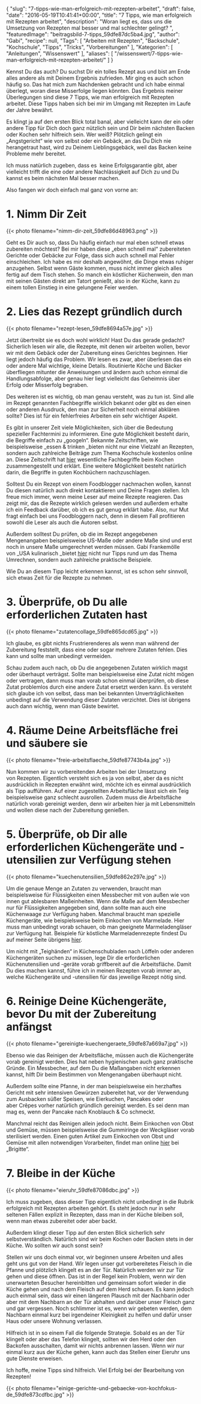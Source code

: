 {
    "slug": "7-tipps-wie-man-erfolgreich-mit-rezepten-arbeitet",
    "draft": false,
    "date": "2016-05-19T10:41:41+00:00",
    "title": "7 Tipps, wie man erfolgreich mit Rezepten arbeitet",
    "description": "Woran liegt es, dass uns die Umsetzung von Rezepten mal besser und mal schlechter gelingt? ",
    "featuredImage": "beitragsbild-7-tipps_59dfe87dc5ba4.jpg",
    "author": "Gabi",
    "recipe": null,
    "Tags": [
        "Arbeiten mit Rezepten",
        "Backschule",
        "Kochschule",
        "Tipps",
        "Tricks",
        "Vorbereitungen"
    ],
    "Kategorien": [
        "Anleitungen",
        "Wissenswert"
    ],
    "aliases": [
        "\/wissenswert\/7-tipps-wie-man-erfolgreich-mit-rezepten-arbeitet\/"
    ]
}

Kennst Du das auch? Du suchst Dir ein tolles Rezept aus und bist am Ende alles andere als mit Deinem Ergebnis zufrieden. Mir ging es auch schon häufig so. Das hat mich zum Nachdenken gebracht und ich habe einmal überlegt, woran diese Misserfolge liegen könnten. Das Ergebnis meiner Überlegungen sind diese 7 Tipps, wie man erfolgreich mit Rezepten arbeitet. Diese Tipps haben sich bei mir im Umgang mit Rezepten im Laufe der Jahre bewährt.

Es klingt ja auf den ersten Blick total banal, aber vielleicht kann der ein oder andere Tipp für Dich doch ganz nützlich sein und Dir beim nächsten Backen oder Kochen sehr hilfreich sein. Wer weiß? Plötzlich gelingt ein &#8222;Angstgericht&#8220; wie von selbst oder ein Gebäck, an das Du Dich nie herangetraut hast, wird zu Deinem Lieblingsgebäck, weil das Backen keine Probleme mehr bereitet.

Ich muss natürlich zugeben, dass es  keine Erfolgsgarantie gibt, aber vielleicht trifft die eine oder andere Nachlässigkeit auf Dich zu und Du kannst es beim nächsten Mal besser machen.

Also fangen wir doch einfach mal ganz von vorne an:

 

# 1. Nimm Dir Zeit

{{< photo filename="nimm-dir-zeit_59dfe86d48963.png" >}}

Geht es Dir auch so, dass Du häufig einfach nur mal eben schnell etwas zubereiten möchtest? Bei mir haben diese &#8222;eben schnell mal&#8220; zubereiteten Gerichte oder Gebäcke zur Folge, dass sich auch schnell mal Fehler einschleichen. Ich habe es mir deshalb angewöhnt, die Dinge etwas ruhiger anzugehen. Selbst wenn Gäste kommen, muss nicht immer gleich alles fertig auf dem Tisch stehen. So manch ein köstlicher Küchenwein, den man mit seinen Gästen direkt am Tatort genießt, also in der Küche, kann zu einem tollen Einstieg in eine gelungene Feier werden.

 

# 2. Lies das Rezept gründlich durch

{{< photo filename="rezept-lesen_59dfe8694a57e.jpg" >}}

Jetzt übertreibt sie es doch wohl wirklich! Hast Du das gerade gedacht? Sicherlich lesen wir alle, die Rezepte, mit denen wir arbeiten wollen, bevor wir mit dem Gebäck oder der Zubereitung eines Gerichtes beginnen. Hier liegt jedoch häufig das Problem. Wir lesen es zwar, aber überlesen das ein oder andere Mal wichtige, kleine Details. Routinierte Köche und Bäcker überfliegen mitunter die Anweisungen und ändern auch schon einmal die Handlungsabfolge, aber genau hier liegt vielleicht das Geheimnis über Erfolg oder Misserfolg begraben.

Des weiteren ist es wichtig, ob man genau versteht, was zu tun ist. Sind alle im Rezept genannten Fachbegriffe wirklich bekannt oder gibt es den einen oder anderen Ausdruck, den man zur Sicherheit noch einmal abklären sollte? Dies ist für ein fehlerfreies Arbeiten ein sehr wichtiger Aspekt.

Es gibt in unserer Zeit viele Möglichkeiten, sich über die Bedeutung spezieller Fachtermini zu informieren. Eine gute Möglichkeit besteht darin, die Begriffe einfach zu &#8222;googeln&#8220;. Bekannte Zeitschriften, wie beispielsweise _essen & trinken _bieten nicht nur eine Vielzahl an Rezepten, sondern auch zahlreiche Beiträge zum Thema Kochschule kostenlos online an. Diese Zeitschrift hat [hier][1] wesentliche Fachbegriffe beim Kochen zusammengestellt und erklärt. Eine weitere Möglichkeit besteht natürlich darin, die Begriffe in guten Kochbüchern nachzuschlagen.

Solltest Du ein Rezept von einem Foodblogger nachmachen wollen, kannst Du diesen natürlich auch direkt kontaktieren und Deine Fragen stellen. Ich freue mich immer, wenn meine Leser auf meine Rezepte reagieren. Das zeigt mir, das die Rezepte wirklich gelesen werden und außerdem erhalte ich ein Feedback darüber, ob ich es gut genug erklärt habe. Also, nur Mut fragt einfach bei uns Foodbloggern nach, denn in diesem Fall profitieren sowohl die Leser als auch die Autoren selbst.

Außerdem solltest Du prüfen, ob die im Rezept angegebenen Mengenangaben beispielsweise US-Maße oder andere Maße sind und erst noch in unsere Maße umgerechnet werden müssen. Gabi Frankemölle von _USA kulinarisch _bietet [hier][2] nicht nur Tipps rund um das Thema Umrechnen, sondern auch zahlreiche praktische Beispiele.

Wie Du an diesem Tipp leicht erkennen kannst, ist es schon sehr sinnvoll, sich etwas Zeit für die Rezepte zu nehmen.

 

# 3. Überprüfe, ob Du alle erforderlichen Zutaten hast

{{< photo filename="zutatencollage_59dfe865dcd65.jpg" >}}

Ich glaube, es gibt nichts Frustrierenderes als wenn man während der Zubereitung feststellt, dass eine oder sogar mehrere Zutaten fehlen. Dies kann und sollte man unbedingt vermeiden.

Schau zudem auch nach, ob Du die angegebenen Zutaten wirklich magst oder überhaupt verträgst. Sollte man beispielsweise eine Zutat nicht mögen oder vertragen, dann muss man vorab schon einmal überprüfen, ob diese Zutat problemlos durch eine andere Zutat ersetzt werden kann. Es versteht sich glaube ich von selbst, dass man bei bekannten Unverträglichkeiten unbedingt auf die Verwendung dieser Zutaten verzichtet. Dies ist übrigens auch dann wichtig, wenn man Gäste bewirtet.

 

# 4. Räume Deine Arbeitsfläche frei und säubere sie

{{< photo filename="freie-arbeitsflaeche_59dfe87743b4a.jpg" >}}

Nun kommen wir zu vorbereitenden Arbeiten bei der Umsetzung von Rezepten. Eigentlich versteht sich es ja von selbst, aber da es nicht ausdrücklich in Rezepten erwähnt wird, möchte ich es einmal ausdrücklich als Tipp aufführen. Auf einer zugestellten Arbeitsfläche lässt sich ein Teig beispielsweise ganz schlecht ausrollen. Zudem muss die Arbeitsfläche natürlich vorab gereinigt werden, denn wir arbeiten hier ja mit Lebensmitteln und wollen diese nach der Zubereitung genießen.

 

# 5. Überprüfe, ob Dir alle erforderlichen Küchengeräte und -utensilien zur Verfügung stehen

{{< photo filename="kuechenutensilien_59dfe862e297e.jpg" >}}

Um die genaue Menge an Zutaten zu verwenden, braucht man beispielsweise für Flüssigkeiten einen Messbecher mit von außen wie von innen gut ablesbaren Maßeinheiten. Wenn die Maße auf dem Messbecher nur für Flüssigkeiten angegeben sind, dann sollte man auch eine Küchenwaage zur Verfügung haben. Manchmal braucht man spezielle Küchengeräte, wie beispielsweise beim Einkochen von Marmelade. Hier muss man unbedingt vorab schauen, ob man geeignete Marmeladengläser zur Verfügung hat. Beispiele für köstliche Marmeladenrezepte findest Du auf meiner Seite übrigens [hier][3].

Um nicht mit &#8222;Teighänden&#8220; in Küchenschubladen nach Löffeln oder anderen Küchengeräten suchen zu müssen, lege Dir die erforderlichen Küchenutensilien und -geräte vorab griffbereit auf die Arbeitsfläche. Damit Du dies machen kannst, führe ich in meinen Rezepten vorab immer an, welche Küchengeräte und -utensilien für das jeweilige Rezept nötig sind.

 

# 6. Reinige Deine Küchengeräte, bevor Du mit der Zubereitung anfängst

{{< photo filename="gereinigte-kuechengeraete_59dfe87a669a7.jpg" >}}

Ebenso wie das Reinigen der Arbeitsfläche, müssen auch die Küchengeräte vorab gereinigt werden. Dies hat neben hygienischen auch ganz praktische Gründe. Ein Messbecher, auf dem Du die Maßangaben nicht erkennen kannst, hilft Dir beim Bestimmen von Mengenangaben überhaupt nicht.

Außerdem sollte eine Pfanne, in der man beispielsweise ein herzhaftes Gericht mit sehr intensiven Gewürzen zubereitet hat, vor der Verwendung zum Ausbacken süßer Speisen, wie Eierkuchen, Pancakes oder aber Crêpes vorher natürlich gründlich gereinigt werden. Es sei denn man mag es, wenn der Pancake nach Knoblauch & Co schmeckt.

Manchmal reicht das Reinigen allein jedoch nicht. Beim Einkochen von Obst und Gemüse, müssen beispielsweise die Gummiringe der Weckgläser vorab sterilisiert werden. Einen guten Artikel zum Einkochen von Obst und Gemüse mit allen notwendigen Vorarbeiten, findet man online [hier][4] bei &#8222;Brigitte&#8220;.

 

# 7. Bleibe in der Küche

{{< photo filename="eieruhr_59dfe87086dbc.jpg" >}}

Ich muss zugeben, dass dieser Tipp eigentlich nicht unbedingt in die Rubrik erfolgreich mit Rezepten arbeiten gehört. Es steht jedoch nur in sehr seltenen Fällen explizit in Rezepten, dass man in der Küche bleiben soll, wenn man etwas zubereitet oder aber backt.

Außerdem klingt dieser Tipp auf den ersten Blick sicherlich sehr selbstverständlich. Natürlich sind wir beim Kochen oder Backen stets in der Küche. Wo sollten wir auch sonst sein?

Stellen wir uns doch einmal vor, wir beginnen unsere Arbeiten und alles geht uns gut von der Hand. Wir legen unser gut vorbereitetes Fleisch in die Pfanne und plötzlich klingelt es an der Tür. Natürlich werden wir zur Tür gehen und diese öffnen. Das ist in der Regel kein Problem, wenn wir den unerwarteten Besucher hereinbitten und gemeinsam sofort wieder in die Küche gehen und nach dem Fleisch auf dem Herd schauen. Es kann jedoch auch einmal sein, dass wir einen längeren Plausch mit der Nachbarin oder aber mit dem Nachbarn an der Tür abhalten und darüber unser Fleisch ganz und gar vergessen. Noch schlimmer ist es, wenn wir gebeten werden, dem Nachbarn einmal kurz bei irgendeiner Kleinigkeit zu helfen und dafür unser Haus oder unsere Wohnung verlassen.

Hilfreich ist in so einem Fall die folgende Strategie. Sobald es an der Tür klingelt oder aber das Telefon klingelt, sollten wir den Herd oder den Backofen ausschalten, damit wir nichts anbrennen lassen. Wenn wir nur einmal kurz aus der Küche gehen, kann auch das Stellen einer Eieruhr uns gute Dienste erweisen.

Ich hoffe, meine Tipps sind hilfreich. Viel Erfolg bei der Bearbeitung von Rezepten!

{{< photo filename="einige-gerichte-und-gebaecke-von-kochfokus-de_59dfe873cdfbc.jpg" >}}

 

 

 



 [1]: http://www.essen-und-trinken.de/kochschule/specials/koch-abc/kuechen-begriffe.html
 [2]: http://www.usa-kulinarisch.de/informationen/masseinheiten-umrechnen/
 [3]: https://kochfokus.de/rezepte/marmelade-rezepte/
 [4]: http://www.brigitte.de/rezepte/rezepte/einkochen-1025669/